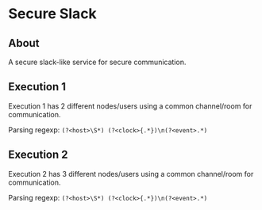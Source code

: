 # Secure Slack

## About

A secure slack-like service for secure communication.

## Execution 1

Execution 1 has 2 different nodes/users using a common channel/room for communication.

Parsing regexp: ```(?<host>\S*) (?<clock>{.*})\n(?<event>.*)```

## Execution 2

Execution 2 has 3 different nodes/users using a common channel/room for communication.

Parsing regexp: ```(?<host>\S*) (?<clock>{.*})\n(?<event>.*)```
